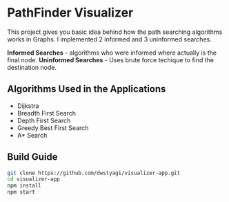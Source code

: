 # PathFinder Visualizer

This project gives you basic idea behind how the path searching algorithms works in Graphs. I implemented 2 informed and 3 uninformed searches.

**Informed Searches** - algorithms who were informed where actually is the final node.
**Uninformed Searches** - Uses brute force techique to find the destination node.

## Algorithms Used in the Applications

- Dijkstra
- Breadth First Search
- Depth First Search
- Greedy Best First Search
- A\* Search

## Build Guide

```bash
git clone https://github.com/dwstyagi/visualizer-app.git
cd visualizer-app
npm install
npm start
```
